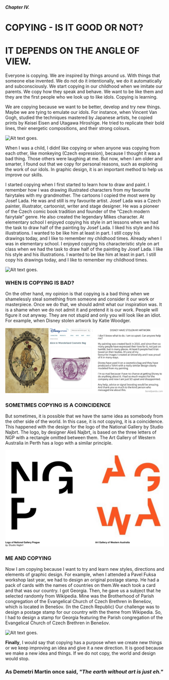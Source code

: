 ##### Chapter IV. #####
# COPYING - IS IT GOOD OR NOT? 
# IT DEPENDS ON THE ANGLE OF VIEW. #

Everyone is copying. We are inspired by things around us. With things that someone else invented. We do not do it intentionally, we do it automatically and subconsciously. We start copying in our childhood when we imitate our parents. We copy how they speak and behave. We want to be like them and they are the first people who we look up to like idols. Copying is learning.

We are copying because we want to be better, develop and try new things. Maybe we are tying to emulate our idols. For instance, when Vincent Van Gogh, studied the techniques mastered by Japanese artists, he copied prints by Keisei Eisen and Utagawa Hiroshige. He tried to replicate their bold lines, their energetic compositions, and their strong colours.

<img alt = "Alt text goes." src= "./img/Vin.png">

When I was a child, I didnť like copying or when anyone was copying from each other, like  monkeying (Czech expression), because I thought it was a bad thing. Those others were laughing at me. But now, when I am older and smarter, I found out that we copy for personal reasons, such as exploring the work of our idols. In graphic design, it is an important method to help us improve our skills.

I started copying when I first started to learn how to draw and paint. I remember how I was drawing illustrated characters from my favourite fairytales with my grandmother. The cartoons I copied the most were by Josef Lada. He was and still is my favourite artist. Josef Lada was a Czech painter, illustrator, cartoonist, writer and stage designer. He was a pioneer of the Czech comic book tradition and founder of the “Czech modern fairytale” genre. He also created the legendary Mikes character. At elementary school I enjoyed copying his style in art lessons when we had the task to draw half of the painting by Josef Lada. I liked his style and his illustrations. I wanted to be like him at least in part. I still copy his drawings today, and I like to remember my childhood times. Already when I was in elementary school. I enjoyed copying his characteristic style on art class when we had the task to draw half of the painting by Josef Lada. I like his style and his illustrations. I wanted to be like him at least in part. 
I still copy his drawings today, and I like to remember my childhood times.

<img alt = "Alt text goes." src= "./img/Josef Lada English.png">

### WHEN IS COPYING IS BAD? ###
On the other hand, my opinion is that copying is a bad thing when we shamelessly steal something from someone and consider it our work or masterpiece. Once we do that, we should admit what our inspiration was. It is a shame when we do not admit it and pretend it is our work. People will figure it out anyway. They are not stupid and only you will look like an idiot. For example, when Disney stolen artwork by Katie Woodger.

<img alt = "Alt text goes." src= "./img/Disney.png">

### SOMETIMES COPYING IS A COINCIDENCE ###
But sometimes, it is possible that we have the same idea as somebody from the other side of the world. In this case, it is not copying, it is a coincidence. This happened with the design for the logo of the National Gallery by Studio Najbrt. The logo, by designer Aleš Najbrt, is based on the three letters of NGP with a rectangle omitted between them. The Art Gallery of Western Australia in Perth has a logo with a similar principle.

<img alt = "Alt text goes." src= "./img/galerie.png">

### ME AND COPYING ###
Now I am copying because I want to try and learn new styles, directions and elements of graphic design. For example, when I attended a Pavel Fuksa workshop last year, we had to design an original postage stamp. He had a pack of cards with the names of countries on them.We each took a card and that was our country. I got Georgia. Then, he gave us a subject that he selected randomly from Wikipedia. Mine was the Brotherhood of Parish congregation of the Evangelical Church of Czech Brethren in Benešov, which is located in Benešov. (In the Czech Republic) Our challenge was to design a postage stamp for our country with the theme from Wikipedia. So, I had to design a stamp for Georgia featuring the Parish congregation of the Evangelical Church of Czech Brethren in Benešov.

<img alt = "Alt text goes." src= "./img/Znamky.png">

**Finally**, I would say that copying has a purpose when we create new things or we keep improving an idea and give it a new direction. It is good because we make a new idea and things.
If we do not copy, the world and design would stop.

### As Demetri Martin once said, *"The earth without art is just eh."* ###





